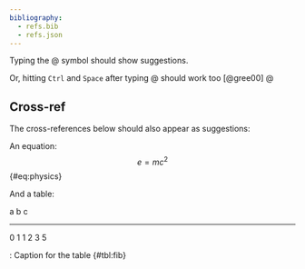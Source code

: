 ```yaml
---
bibliography: 
  - refs.bib
  - refs.json
---
```


Typing the @ symbol should show suggestions. 

Or, hitting `Ctrl` and `Space` after typing @ should work too [@gree00] @


## Cross-ref

The cross-references below should also appear as suggestions:

An equation:
$$ e = mc^2 $$ {#eq:physics}

And a table:

a   b   c
--- --- ---
0   1   1
2   3   5

: Caption for the table {#tbl:fib}